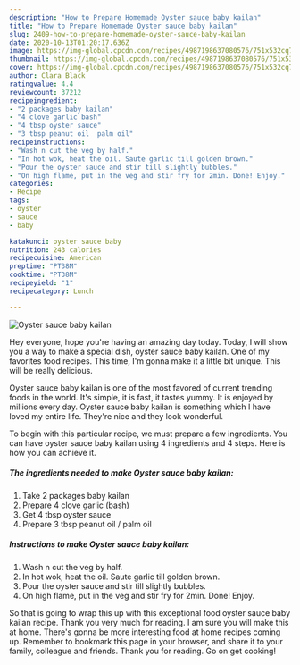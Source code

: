 ```yaml
---
description: "How to Prepare Homemade Oyster sauce baby kailan"
title: "How to Prepare Homemade Oyster sauce baby kailan"
slug: 2409-how-to-prepare-homemade-oyster-sauce-baby-kailan
date: 2020-10-13T01:20:17.636Z
image: https://img-global.cpcdn.com/recipes/4987198637080576/751x532cq70/oyster-sauce-baby-kailan-recipe-main-photo.jpg
thumbnail: https://img-global.cpcdn.com/recipes/4987198637080576/751x532cq70/oyster-sauce-baby-kailan-recipe-main-photo.jpg
cover: https://img-global.cpcdn.com/recipes/4987198637080576/751x532cq70/oyster-sauce-baby-kailan-recipe-main-photo.jpg
author: Clara Black
ratingvalue: 4.4
reviewcount: 37212
recipeingredient:
- "2 packages baby kailan"
- "4 clove garlic bash"
- "4 tbsp oyster sauce"
- "3 tbsp peanut oil  palm oil"
recipeinstructions:
- "Wash n cut the veg by half."
- "In hot wok, heat the oil. Saute garlic till golden brown."
- "Pour the oyster sauce and stir till slightly bubbles."
- "On high flame, put in the veg and stir fry for 2min. Done! Enjoy."
categories:
- Recipe
tags:
- oyster
- sauce
- baby

katakunci: oyster sauce baby 
nutrition: 243 calories
recipecuisine: American
preptime: "PT38M"
cooktime: "PT38M"
recipeyield: "1"
recipecategory: Lunch

---
```



![Oyster sauce baby kailan](https://img-global.cpcdn.com/recipes/4987198637080576/751x532cq70/oyster-sauce-baby-kailan-recipe-main-photo.jpg)

Hey everyone, hope you're having an amazing day today. Today, I will show you a way to make a special dish, oyster sauce baby kailan. One of my favorites food recipes. This time, I'm gonna make it a little bit unique. This will be really delicious.



Oyster sauce baby kailan is one of the most favored of current trending foods in the world. It's simple, it is fast, it tastes yummy. It is enjoyed by millions every day. Oyster sauce baby kailan is something which I have loved my entire life. They're nice and they look wonderful.


To begin with this particular recipe, we must prepare a few ingredients. You can have oyster sauce baby kailan using 4 ingredients and 4 steps. Here is how you can achieve it.

<!--inarticleads1-->

##### The ingredients needed to make Oyster sauce baby kailan:

1. Take 2 packages baby kailan
1. Prepare 4 clove garlic (bash)
1. Get 4 tbsp oyster sauce
1. Prepare 3 tbsp peanut oil / palm oil




<!--inarticleads2-->

##### Instructions to make Oyster sauce baby kailan:

1. Wash n cut the veg by half.
1. In hot wok, heat the oil. Saute garlic till golden brown.
1. Pour the oyster sauce and stir till slightly bubbles.
1. On high flame, put in the veg and stir fry for 2min. Done! Enjoy.




So that is going to wrap this up with this exceptional food oyster sauce baby kailan recipe. Thank you very much for reading. I am sure you will make this at home. There's gonna be more interesting food at home recipes coming up. Remember to bookmark this page in your browser, and share it to your family, colleague and friends. Thank you for reading. Go on get cooking!
